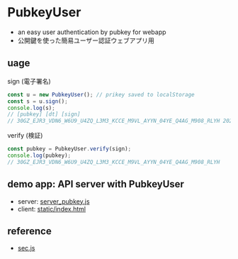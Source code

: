 # PubkeyUser

- an easy user authentication by pubkey for webapp
- 公開鍵を使った簡易ユーザー認証ウェブアプリ用

## uage

sign (電子署名)
```js
const u = new PubkeyUser(); // prikey saved to localStorage
const s = u.sign();
console.log(s);
// [pubkey] [dt] [sign]
// 30GZ_EJR3_VDN6_W6U9_U4ZQ_L3M3_KCCE_M9VL_AYYN_04YE_Q4AG_M908_RLYH 2025-05-03T22:13:03.860+09:00 4AUT_UFKP_0TG2_H3UQ_LNNQ_MGMZ_7H2K_AM0W_T36R_N4CP_7ENR_M18R_H5M9_JUD3_K4WE_UUWP_DMMY_5WEZ_V40A_E28M_CGQA_6UFZ_MLHK_7HTY_1NVT_R0H
```

verify (検証)
```js
const pubkey = PubkeyUser.verify(sign);
console.log(pubkey);
// 30GZ_EJR3_VDN6_W6U9_U4ZQ_L3M3_KCCE_M9VL_AYYN_04YE_Q4AG_M908_RLYH
```

## demo app: API server with PubkeyUser

- server: [server_pubkey.js](server_pubkey.js)
- client: [static/index.html](static/index.html)

## reference

- [sec.js](https://github.com/code4fukui/sec.js/)
